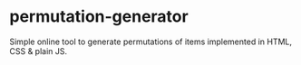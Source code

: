 # permutation-generator
Simple online tool to generate permutations of items implemented in HTML, CSS &amp; plain JS.

